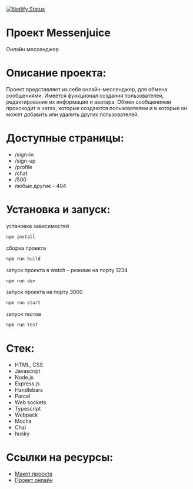 [![Netlify Status](https://api.netlify.com/api/v1/badges/4d3dc214-d8ca-498d-aa2c-48461432232f/deploy-status)](https://app.netlify.com/sites/messenjuice/deploys)

# Проект Messenjuice

Онлайн мессенджер

# Описание проекта:

Проект представляет из себя онлайн-мессенджер, для обмена сообщениями. Имеется функционал создания пользователей, редактирования их информации и аватара. Обмен сообщениями происходит в чатах, которые создаются пользователем и в которые он может добавить или удалить других пользователей.

# Доступные страницы:

- /sign-in
- /sign-up
- /profile
- /chat
- /500
- любые другие - 404

# Установка и запуск:

установка зависимостей

```sh
npm install
```

сборка проекта

```sh
npm run build
```

запуск проекта в watch - режиме на порту 1234

```sh
npm run dev
```

запуск проекта на порту 3000

```sh
npm run start
```

запуск тестов

```sh
npm run test
```

# Стек:

- HTML, CSS
- Javascript
- Node.js
- Express.js
- Handlebars
- Parcel
- Web sockets
- Typescript
- Webpack
- Mocha
- Chai
- husky

# Ссылки на ресурсы:

- [Макет проекта]
- [Проект онлайн]

[макет проекта]: https://www.figma.com/file/z5OFT5iabuAW49OTRV1MqC/MY_CHAT_SPRINT_1?node-id=35447-2&t=WxBaDd2pMJJvdNQg-0
[проект онлайн]: https://messenjuice.netlify.app
[проект на YandecCloud]: http://158.160.57.254/
